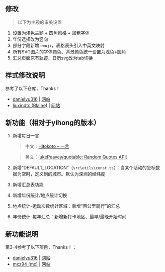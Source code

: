 ## 修改

> 以下为主观的审美设置

1. 设置为浅色主题 + 圆角风格 + 加粗字体
2. 年份选择改为竖向
3. 部分字段新增 `emoji`，表格表头引入中英文映射
4. 所有SVG图片的字体颜色、背景颜色统一设置为浅色+圆角
5. 汇总页面原有轨迹、日历svg改为tab切换

## 样式修改说明

参考了以下仓库，Thanks！

- [danielyu316](https://github.com/danielyu316/running_page) | [网站](https://danielyu316.github.io/running_page/)
- [liuxindtc (Blaine)](https://github.com/liuxindtc) | [网站](https://liuxin.run/)

## 新功能（相对于yihong的版本）

1. 新增每日一言

   > 中文：[Hitokoto - 一言](https://hitokoto.cn/)

   > 英文：[lukePeavey/quotable: Random Quotes API](https://github.com/lukePeavey/quotable?tab=readme-ov-file#get-random-quotes)）

2. 新增“DEFAULT_LOCATION”（`src\utils\const.ts`）：当某个活动的坐标数据为空时，定义到的城市。默认为深圳的经纬度
3. 新增汇总表功能
4. 新增年份统计/地点统计切换
5. 地点统计-运动次数统计区域：新增“百公里骑行”的汇总
6. 年份统计-每年汇总：新增新打卡地区、最早/最晚开始时间

## 新功能说明

第3-4参考了以下项目，Thanks！：

- [danielyu316](https://github.com/danielyu316/running_page) | [网站](https://danielyu316.github.io/running_page/)
- [mxz94 (mx)](https://github.com/mxz94) | [网站](https://run.malanxi.top/)
